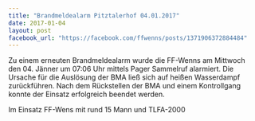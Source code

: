 ```yaml
---
title: "Brandmeldealarm Pitztalerhof 04.01.2017"
date: 2017-01-04
layout: post
facebook_url: "https://facebook.com/ffwenns/posts/1371906372884484"
---
```


Zu einem erneuten Brandmeldealarm wurde die FF-Wenns am Mittwoch den 04. Jänner um 07:06 Uhr mittels Pager Sammelruf alarmiert.
Die Ursache für die Auslösung der BMA ließ sich auf heißen Wasserdampf zurückführen.
Nach dem Rückstellen der BMA und einem Kontrollgang konnte der Einsatz erfolgreich beendet werden.

Im Einsatz
FF-Wens mit rund 15 Mann und TLFA-2000